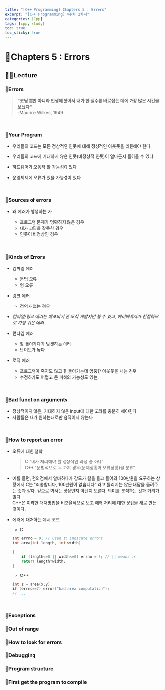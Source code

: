 ```yaml
---
title: "[C++ Programming] Chapters 5 : Errors"
excerpt: "[C++ Programming] 4주차 2차시"
categories: [Cpp]
tags: [cpp, study]
toc: true
toc_sticky: true
---
```


# 🏫Chapters 5 : Errors

## 🧑‍🏫Lecture
 
### 📖Errors

> **"코딩 뿐만 아니라 인생에 있어서 내가 한 실수를 바로잡는 데에 가장 많은 시간을 보냈다"**  
> -Maurice Wilkes, 1949 

<br/>

### 📖Your Program

+ 우리들의 코드는 모든 정상적인 인풋에 대해 정상적인 아웃풋을 리턴해야 한다

+ 우리들의 코드에 기대하지 않은 인풋(비정상적 인풋)이 얼마든지 들어올 수 있다

+ 하드웨어가 오동작 할 가능성이 있다

+ 운영체제에 오류가 있을 가능성이 있다
<br/>

### 📖Sources of errors

+ 왜 에러가 발생하는 가

    + 프로그램 문제가 명확하지 않은 경우
    + 내가 코딩을 잘못한 경우
    + 인풋이 비정상인 경우

<br/>

### 📖Kinds of Errors

+ 컴파일 에러
    + 문법 오류
    + 형 오류

+ 링크 에러
    + 정의가 없는 경우 

+ *컴파일/링크 에러는 배포되기 전 오직 개발자만 볼 수 있고, 에러메세지가 친절하므로 가장 쉬운 에러*

+ 런타임 에러
    + 잘 돌아가다가 발생하는 에러 
    + 난이도가 높다

+ 로직 에러
    + 프로그램이 죽지도 않고 잘 돌아가는데 엉뚱한 아웃풋을 내는 경우
    + 수정하기도 어렵고 큰 피해의 가능성도 있는,,

<br/>

### 📖Bad function arguments

+ 정상적이지 않은, 기대하지 않은 input에 대한 고려를 충분히 해야한다
+ 사람들은 내가 원하는대로만 움직이지 않는다
<br/>

### 📖How to report an error

+ 오류에 대한 철학 
    > C  "내가 처리해야 할 정상적인 과정 중 하나"  
    > C++  "문법적으로 두 가지 경우(문제상황과 오류상황)을 분류"  

+ 예를 들면, 편의점에서 알바하다가 강도가 칼을 들고 들어와 100만원을 요구하는 상황에서 C는 "죄송합니다, 100만원이 없습니다" 라고 틀리지는 않은 대답을 돌려주는 것과 같다. 겉으로 봐서는 정상인지 아닌지 모른다. 의미를 분석하는 것과 거리가 멀다.  
C++은 이러한 대처방법을 비효율적으로 보고 에러 처리에 대한 문법을 새로 만든 것이다.

+ 에러에 대처하는 예시 코드

    + C

    ```cpp
    int errno = 0; // used to indicate errors
    int area(int length, int width)
    
    {
        if (length<=0 || width<=0) errno = 7; // || means or
        return length*width;
    }
    ```
    + C++

    ```cpp
    int z = area(x,y);
    if (errno==7) error("bad area computation");
    // ...
    ```

<br/>

### 📖Exceptions

### 📖Out of range

### 📖How to look for errors

### 📖Debugging

### 📖Program structure

### 📖First get the program to compile


